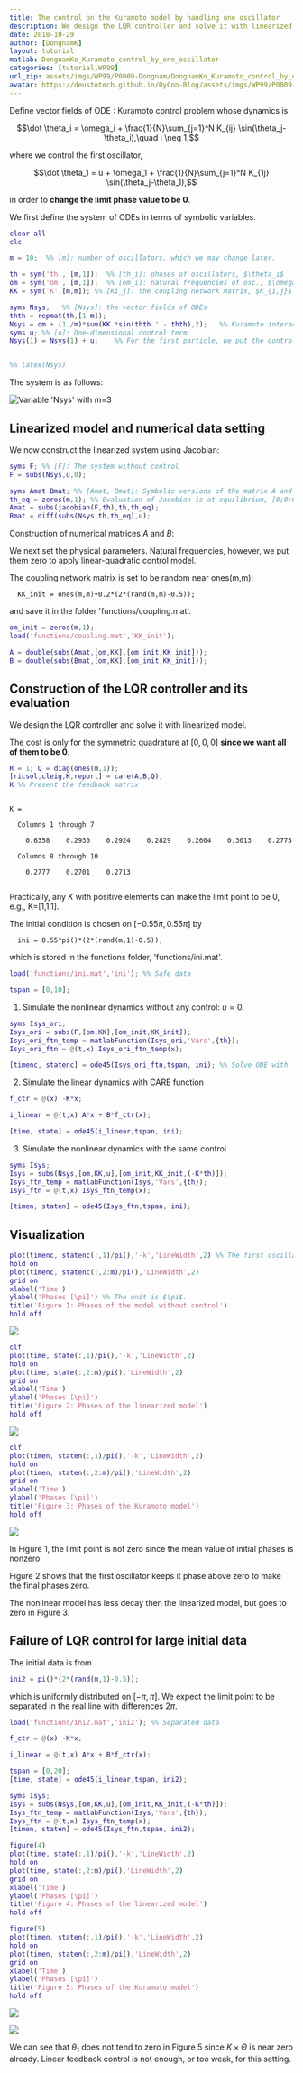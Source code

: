 ```yaml
---
title: The control on the Kuramoto model by handling one oscillator
description: We design the LQR controller and solve it with linearized model.
date: 2018-10-29
author: [DongnamK]
layout: tutorial
matlab: DongnamKo_Kuramoto_control_by_one_oscillator
categories: [tutorial,WP99]
url_zip: assets/imgs/WP99/P0009-Dongnam/DongnamKo_Kuramoto_control_by_one_oscillator.zip
avatar: https://deustotech.github.io/DyCon-Blog/assets/imgs/WP99/P0009-Dongnam/copiaRM_05.png
---
```


Define vector fields of ODE : Kuramoto control problem whose dynamics is


$$\dot \theta_i = \omega_i + \frac{1}{N}\sum_{j=1}^N K_{ij} \sin(\theta_j-\theta_i),\quad i \neq 1,$$


where we control the first oscillator,


$$\dot \theta_1 = u + \omega_1 + \frac{1}{N}\sum_{j=1}^N K_{1j} \sin(\theta_j-\theta_1),$$


in order to **change the limit phase value to be 0**.


We first define the system of ODEs in terms of symbolic variables.

```matlab
clear all
clc

m = 10;  %% [m]: number of oscillators, which we may change later.

th = sym('th', [m,1]);  %% [th_i]: phases of oscillators, $\theta_i$
om = sym('om', [m,1]);  %% [om_i]: natural frequencies of osc., $\omega_i$
KK = sym('K',[m,m]); %% [Ki_j]: the coupling network matrix, $K_{i,j}$

syms Nsys;   %% [Nsys]: the vector fields of ODEs
thth = repmat(th,[1 m]);
Nsys = om + (1./m)*sum(KK.*sin(thth.' - thth),2);   %% Kuramoto interaction terms
syms u; %% [u]: One-dimensional control term
Nsys(1) = Nsys(1) + u;    %% For the first particle, we put the control term


%% latex(Nsys)
```


The system is as follows:


![Variable 'Nsys' with $m=3$]({{site.url}}{{site.baseurl}}/assets/imgs/WP99/P0009-Dongnam/Nsys.png)

## Linearized model and numerical data setting


We now construct the linearized system using Jacobian:

```matlab
syms F; %% [F]: The system without control
F = subs(Nsys,u,0);

syms Amat Bmat; %% [Amat, Bmat]: Symbolic versions of the matrix A and B
th_eq = zeros(m,1); %% Evaluation of Jacobian is at equilibrium, [0;0;0;0].
Amat = subs(jacobian(F,th),th,th_eq);
Bmat = diff(subs(Nsys,th,th_eq),u);
```


Construction of numerical matrices $A$ and $B$:


We next set the physical parameters. Natural frequencies, however, we put them zero to apply linear-quadratic control model.


The coupling network matrix is set to be random near ones(m,m):

```
  KK_init = ones(m,m)+0.2*(2*(rand(m,m)-0.5));
```


and save it in the folder 'functions/coupling.mat'.

```matlab
om_init = zeros(m,1);
load('functions/coupling.mat','KK_init');

A = double(subs(Amat,[om,KK],[om_init,KK_init]));
B = double(subs(Bmat,[om,KK],[om_init,KK_init]));
```

## Construction of the LQR controller and its evaluation


We design the LQR controller and solve it with linearized model.


The cost is only for the symmetric quadrature at $[0,0,0]$ **since we want all of them to be 0**.

```matlab
R = 1; Q = diag(ones(m,1));
[ricsol,cleig,K,report] = care(A,B,Q);
K %% Present the feedback matrix
```


```

K =

  Columns 1 through 7

    0.6358    0.2930    0.2924    0.2829    0.2604    0.3013    0.2775

  Columns 8 through 10

    0.2777    0.2701    0.2713


```


Practically, any $K$ with positive elements can make the limit point to be 0, e.g., K=[1,1,1].


The initial condition is chosen on $[-0.55\pi,0.55\pi]$ by

```
  ini = 0.55*pi()*(2*(rand(m,1)-0.5));
```


which is stored in the functions folder, 'functions/ini.mat'.

```matlab
load('functions/ini.mat','ini'); %% Safe data

tspan = [0,10];
```


1) Simulate the nonlinear dynamics without any control: $u = 0$.

```matlab
syms Isys_ori;
Isys_ori = subs(F,[om,KK],[om_init,KK_init]);
Isys_ori_ftn_temp = matlabFunction(Isys_ori,'Vars',{th});
Isys_ori_ftn = @(t,x) Isys_ori_ftn_temp(x);

[timenc, statenc] = ode45(Isys_ori_ftn,tspan, ini); %% Solve ODE with 'ode45'
```


2) Simulate the linear dynamics with CARE function

```matlab
f_ctr = @(x) -K*x;

i_linear = @(t,x) A*x + B*f_ctr(x);

[time, state] = ode45(i_linear,tspan, ini);
```


3) Simulate the nonlinear dynamics with the same control

```matlab
syms Isys;
Isys = subs(Nsys,[om,KK,u],[om_init,KK_init,(-K*th)]);
Isys_ftn_temp = matlabFunction(Isys,'Vars',{th});
Isys_ftn = @(t,x) Isys_ftn_temp(x);

[timen, staten] = ode45(Isys_ftn,tspan, ini);
```

## Visualization

```matlab
plot(timenc, statenc(:,1)/pi(),'-k','LineWidth',2) %% The first oscillator is black-colored.
hold on
plot(timenc, statenc(:,2:m)/pi(),'LineWidth',2)
grid on
xlabel('Time')
ylabel('Phases [\pi]') %% The unit is $\pi$.
title('Figure 1: Phases of the model without control')
hold off
```


![]({{site.url}}{{site.baseurl}}/assets/imgs/WP99/P0009-Dongnam/copiaRM_01.png)


```matlab
clf
plot(time, state(:,1)/pi(),'-k','LineWidth',2)
hold on
plot(time, state(:,2:m)/pi(),'LineWidth',2)
grid on
xlabel('Time')
ylabel('Phases [\pi]')
title('Figure 2: Phases of the linearized model')
hold off
```


![]({{site.url}}{{site.baseurl}}/assets/imgs/WP99/P0009-Dongnam/copiaRM_02.png)


```matlab
clf
plot(timen, staten(:,1)/pi(),'-k','LineWidth',2)
hold on
plot(timen, staten(:,2:m)/pi(),'LineWidth',2)
grid on
xlabel('Time')
ylabel('Phases [\pi]')
title('Figure 3: Phases of the Kuramoto model')
hold off
```


![]({{site.url}}{{site.baseurl}}/assets/imgs/WP99/P0009-Dongnam/copiaRM_03.png)

In Figure 1, the limit point is not zero since the mean value of initial phases is nonzero.


Figure 2 shows that the first oscillator keeps it phase above zero to make the final phases zero.


The nonlinear model has less decay then the linearized model, but goes to zero in Figure 3.

## Failure of LQR control for large initial data


The initial data is from

```matlab
ini2 = pi()*(2*(rand(m,1)-0.5));
```


which is uniformly distributed on $[-\pi,\pi]$. We expect the limit point to be separated in the real line with differences $2\pi$.

```matlab
load('functions/ini2.mat','ini2'); %% Separated data

f_ctr = @(x) -K*x;

i_linear = @(t,x) A*x + B*f_ctr(x);

tspan = [0,20];
[time, state] = ode45(i_linear,tspan, ini2);

syms Isys;
Isys = subs(Nsys,[om,KK,u],[om_init,KK_init,(-K*th)]);
Isys_ftn_temp = matlabFunction(Isys,'Vars',{th});
Isys_ftn = @(t,x) Isys_ftn_temp(x);
[timen, staten] = ode45(Isys_ftn,tspan, ini2);

figure(4)
plot(time, state(:,1)/pi(),'-k','LineWidth',2)
hold on
plot(time, state(:,2:m)/pi(),'LineWidth',2)
grid on
xlabel('Time')
ylabel('Phases [\pi]')
title('Figure 4: Phases of the linearized model')
hold off

figure(5)
plot(timen, staten(:,1)/pi(),'-k','LineWidth',2)
hold on
plot(timen, staten(:,2:m)/pi(),'LineWidth',2)
grid on
xlabel('Time')
ylabel('Phases [\pi]')
title('Figure 5: Phases of the Kuramoto model')
hold off
```


![]({{site.url}}{{site.baseurl}}/assets/imgs/WP99/P0009-Dongnam/copiaRM_04.png)

![]({{site.url}}{{site.baseurl}}/assets/imgs/WP99/P0009-Dongnam/copiaRM_05.png)

We can see that $\theta_1$ does not tend to zero in Figure 5 since $K\times\Theta$ is near zero already. Linear feedback control is not enough, or too weak, for this setting.


